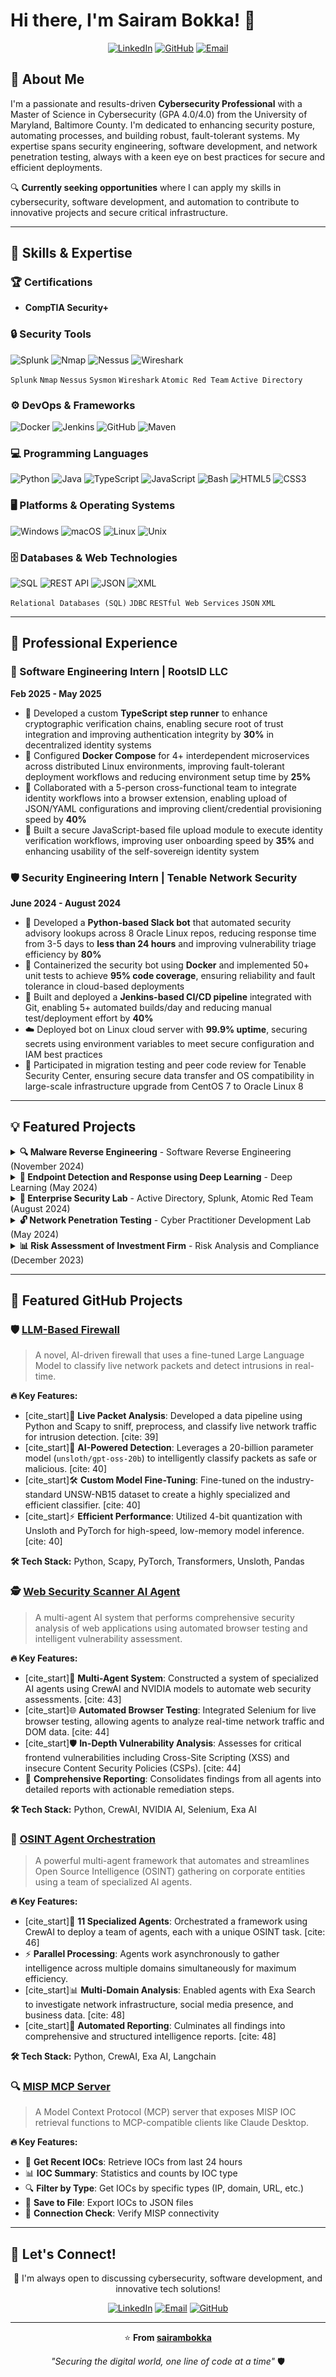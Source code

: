 # Hi there, I'm Sairam Bokka! 👋

<div align="center">
  
[![LinkedIn](https://img.shields.io/badge/LinkedIn-0077B5?style=for-the-badge&logo=linkedin&logoColor=white)](https://www.linkedin.com/in/bokka-sairam)
[![GitHub](https://img.shields.io/badge/GitHub-100000?style=for-the-badge&logo=github&logoColor=white)](https://github.com/sairambokka)
[![Email](https://img.shields.io/badge/Email-D14836?style=for-the-badge&logo=gmail&logoColor=white)](mailto:sairambokka23@gmail.com)

</div>

## 🎯 About Me

I'm a passionate and results-driven **Cybersecurity Professional** with a Master of Science in Cybersecurity (GPA 4.0/4.0) from the University of Maryland, Baltimore County. I'm dedicated to enhancing security posture, automating processes, and building robust, fault-tolerant systems. My expertise spans security engineering, software development, and network penetration testing, always with a keen eye on best practices for secure and efficient deployments.

🔍 **Currently seeking opportunities** where I can apply my skills in cybersecurity, software development, and automation to contribute to innovative projects and secure critical infrastructure.

---

## 🚀 Skills & Expertise

### 🏆 Certifications
- **CompTIA Security+**

### 🔒 Security Tools
![Splunk](https://img.shields.io/badge/Splunk-000000?style=flat&logo=splunk&logoColor=white)
![Nmap](https://img.shields.io/badge/Nmap-4682B4?style=flat&logoColor=white)
![Nessus](https://img.shields.io/badge/Nessus-00C176?style=flat&logoColor=white)
![Wireshark](https://img.shields.io/badge/Wireshark-1679A7?style=flat&logo=wireshark&logoColor=white)

`Splunk` `Nmap` `Nessus` `Sysmon` `Wireshark` `Atomic Red Team` `Active Directory`

### ⚙️ DevOps & Frameworks
![Docker](https://img.shields.io/badge/Docker-2496ED?style=flat&logo=docker&logoColor=white)
![Jenkins](https://img.shields.io/badge/Jenkins-D24939?style=flat&logo=jenkins&logoColor=white)
![GitHub](https://img.shields.io/badge/GitHub-181717?style=flat&logo=github&logoColor=white)
![Maven](https://img.shields.io/badge/Apache%20Maven-C71A36?style=flat&logo=apache-maven&logoColor=white)

### 💻 Programming Languages
![Python](https://img.shields.io/badge/Python-3776AB?style=flat&logo=python&logoColor=white)
![Java](https://img.shields.io/badge/Java-ED8B00?style=flat&logo=java&logoColor=white)
![TypeScript](https://img.shields.io/badge/TypeScript-007ACC?style=flat&logo=typescript&logoColor=white)
![JavaScript](https://img.shields.io/badge/JavaScript-F7DF1E?style=flat&logo=javascript&logoColor=black)
![Bash](https://img.shields.io/badge/Bash-4EAA25?style=flat&logo=gnu-bash&logoColor=white)
![HTML5](https://img.shields.io/badge/HTML5-E34F26?style=flat&logo=html5&logoColor=white)
![CSS3](https://img.shields.io/badge/CSS3-1572B6?style=flat&logo=css3&logoColor=white)

### 🖥️ Platforms & Operating Systems
![Windows](https://img.shields.io/badge/Windows-0078D6?style=flat&logo=windows&logoColor=white)
![macOS](https://img.shields.io/badge/macOS-000000?style=flat&logo=apple&logoColor=white)
![Linux](https://img.shields.io/badge/Linux-FCC624?style=flat&logo=linux&logoColor=black)
![Unix](https://img.shields.io/badge/Unix-000000?style=flat&logoColor=white)

### 🗄️ Databases & Web Technologies
![SQL](https://img.shields.io/badge/SQL-4479A1?style=flat&logo=mysql&logoColor=white)
![REST API](https://img.shields.io/badge/REST%20API-02569B?style=flat&logoColor=white)
![JSON](https://img.shields.io/badge/JSON-000000?style=flat&logo=json&logoColor=white)
![XML](https://img.shields.io/badge/XML-FF6600?style=flat&logoColor=white)

`Relational Databases (SQL)` `JDBC` `RESTful Web Services` `JSON` `XML`

---

## 🌱 Professional Experience

### 💼 Software Engineering Intern | RootsID LLC
**Feb 2025 - May 2025**

- 🔐 Developed a custom **TypeScript step runner** to enhance cryptographic verification chains, enabling secure root of trust integration and improving authentication integrity by **30%** in decentralized identity systems
- 🐳 Configured **Docker Compose** for 4+ interdependent microservices across distributed Linux environments, improving fault-tolerant deployment workflows and reducing environment setup time by **25%**
- 👥 Collaborated with a 5-person cross-functional team to integrate identity workflows into a browser extension, enabling upload of JSON/YAML configurations and improving client/credential provisioning speed by **40%**
- 📁 Built a secure JavaScript-based file upload module to execute identity verification workflows, improving user onboarding speed by **35%** and enhancing usability of the self-sovereign identity system

### 🛡️ Security Engineering Intern | Tenable Network Security
**June 2024 - August 2024**

- 🤖 Developed a **Python-based Slack bot** that automated security advisory lookups across 8 Oracle Linux repos, reducing response time from 3-5 days to **less than 24 hours** and improving vulnerability triage efficiency by **80%**
- 🐳 Containerized the security bot using **Docker** and implemented 50+ unit tests to achieve **95% code coverage**, ensuring reliability and fault tolerance in cloud-based deployments
- 🔄 Built and deployed a **Jenkins-based CI/CD pipeline** integrated with Git, enabling 5+ automated builds/day and reducing manual test/deployment effort by **40%**
- ☁️ Deployed bot on Linux cloud server with **99.9% uptime**, securing secrets using environment variables to meet secure configuration and IAM best practices
- 🔄 Participated in migration testing and peer code review for Tenable Security Center, ensuring secure data transfer and OS compatibility in large-scale infrastructure upgrade from CentOS 7 to Oracle Linux 8

---

## 💡 Featured Projects

<details>
<summary><strong>🔍 Malware Reverse Engineering</strong> - Software Reverse Engineering (November 2024)</summary>

- 🕵️ Reverse-engineered a malware sample using **Ghidra**, identifying its Command & Control (C2) server and analyzing its network communication protocol, socket connections, and message structures
- 🔬 Examined malware functionality, including file operations, remote command execution, directory changes, and metadata exfiltration
- 📊 Compiled findings into a detailed technical report, mapping behaviors to **MITRE ATT&CK** framework and recommending mitigation strategies

</details>

<details>
<summary><strong>🤖 Endpoint Detection and Response using Deep Learning</strong> - Deep Learning (May 2024)</summary>

- 🧠 Engineered a custom deep learning model for EDR using **Python and TensorFlow**
- 📈 Achieved impressive performance metrics:
  - **Accuracy**: 0.89
  - **Precision**: 0.86
  - **Recall**: 0.91
  - **F1-score**: 0.88

</details>

<details>
<summary><strong>🏢 Enterprise Security Lab</strong> - Active Directory, Splunk, Atomic Red Team (August 2024)</summary>

- 🖥️ Deployed **Active Directory** on Windows Server 2022 with organizational units and user policies
- 📊 Configured **Splunk** with Sysmon and Universal Forwarders on Ubuntu for enhanced Windows endpoint visibility
- ⚔️ Conducted adversary simulation using **Atomic Red Team** aligned with MITRE ATT&CK techniques

</details>

<details>
<summary><strong>🔓 Network Penetration Testing</strong> - Cyber Practitioner Development Lab (May 2024)</summary>

- 🎯 Executed comprehensive penetration tests on 4 vulnerable machines
- 🔍 Identified and exploited high-risk vulnerabilities using **Nmap** and **Nessus**
- 💻 Successfully breached target systems by exploiting weak passwords, outdated software, and open ports
- 📋 Produced detailed technical reports with remediation strategies

</details>

<details>
<summary><strong>📊 Risk Assessment of Investment Firm</strong> - Risk Analysis and Compliance (December 2023)</summary>

- 🏦 Conducted comprehensive risk assessment against **New York DFS regulations**
- 📋 Created thorough risk register with **12 findings** and remediation strategies
- 💰 Performed cost-benefit analyses and prioritized **5 very high-risk areas**

</details>

---

## 🌟 Featured GitHub Projects

### 🛡️ [LLM-Based Firewall](https://github.com/sairambokka/Collab-Notebooks)
> A novel, AI-driven firewall that uses a fine-tuned Large Language Model to classify live network packets and detect intrusions in real-time.

**🔥 Key Features:**
- [cite_start]📡 **Live Packet Analysis**: Developed a data pipeline using Python and Scapy to sniff, preprocess, and classify live network traffic for intrusion detection. [cite: 39]
- [cite_start]🧠 **AI-Powered Detection**: Leverages a 20-billion parameter model (`unsloth/gpt-oss-20b`) to intelligently classify packets as safe or malicious. [cite: 40]
- [cite_start]🛠️ **Custom Model Fine-Tuning**: Fine-tuned on the industry-standard UNSW-NB15 dataset to create a highly specialized and efficient classifier. [cite: 40]
- [cite_start]⚡ **Efficient Performance**: Utilized 4-bit quantization with Unsloth and PyTorch for high-speed, low-memory model inference. [cite: 40]

**🛠️ Tech Stack:** Python, Scapy, PyTorch, Transformers, Unsloth, Pandas

### 🕵️ [Web Security Scanner AI Agent](https://github.com/sairambokka/web-scanning-ai-agent)
> A multi-agent AI system that performs comprehensive security analysis of web applications using automated browser testing and intelligent vulnerability assessment.

**🔥 Key Features:**
- [cite_start]🤖 **Multi-Agent System**: Constructed a system of specialized AI agents using CrewAI and NVIDIA models to automate web security assessments. [cite: 43]
- [cite_start]🌐 **Automated Browser Testing**: Integrated Selenium for live browser testing, allowing agents to analyze real-time network traffic and DOM data. [cite: 44]
- [cite_start]🛡️ **In-Depth Vulnerability Analysis**: Assesses for critical frontend vulnerabilities including Cross-Site Scripting (XSS) and insecure Content Security Policies (CSPs). [cite: 44]
- 📄 **Comprehensive Reporting**: Consolidates findings from all agents into detailed reports with actionable remediation steps.

**🛠️ Tech Stack:** Python, CrewAI, NVIDIA AI, Selenium, Exa AI

### 🔎 [OSINT Agent Orchestration](https://github.com/sairambokka/OSINT-Agent-Orchestration)
> A powerful multi-agent framework that automates and streamlines Open Source Intelligence (OSINT) gathering on corporate entities using a team of specialized AI agents.

**🔥 Key Features:**
- [cite_start]🤖 **11 Specialized Agents**: Orchestrated a framework using CrewAI to deploy a team of agents, each with a unique OSINT task. [cite: 46]
- ⚡ **Parallel Processing**: Agents work asynchronously to gather intelligence across multiple domains simultaneously for maximum efficiency.
- [cite_start]📊 **Multi-Domain Analysis**: Enabled agents with Exa Search to investigate network infrastructure, social media presence, and business data. [cite: 48]
- [cite_start]📝 **Automated Reporting**: Culminates all findings into comprehensive and structured intelligence reports. [cite: 48]

**🛠️ Tech Stack:** Python, CrewAI, Exa AI, Langchain

### 🔍 [MISP MCP Server](https://github.com/sairambokka/misp-mcp-server)
> A Model Context Protocol (MCP) server that exposes MISP IOC retrieval functions to MCP-compatible clients like Claude Desktop.

**🔥 Key Features:**
- 📅 **Get Recent IOCs**: Retrieve IOCs from last 24 hours
- 📊 **IOC Summary**: Statistics and counts by IOC type
- 🔍 **Filter by Type**: Get IOCs by specific types (IP, domain, URL, etc.)
- 💾 **Save to File**: Export IOCs to JSON files
- 🔗 **Connection Check**: Verify MISP connectivity

---

## 🤝 Let's Connect!

<div align="center">

💬 I'm always open to discussing cybersecurity, software development, and innovative tech solutions!

[![LinkedIn](https://img.shields.io/badge/LinkedIn-0077B5?style=for-the-badge&logo=linkedin&logoColor=white)](https://www.linkedin.com/in/bokka-sairam)
[![Email](https://img.shields.io/badge/Email-D14836?style=for-the-badge&logo=gmail&logoColor=white)](mailto:sairambokka23@gmail.com)
[![GitHub](https://img.shields.io/badge/GitHub-100000?style=for-the-badge&logo=github&logoColor=white)](https://github.com/sairambokka)

</div>

---

<div align="center">
  
⭐️ **From [sairambokka](https://github.com/sairambokka)**

*"Securing the digital world, one line of code at a time"* 🛡️

</div>
